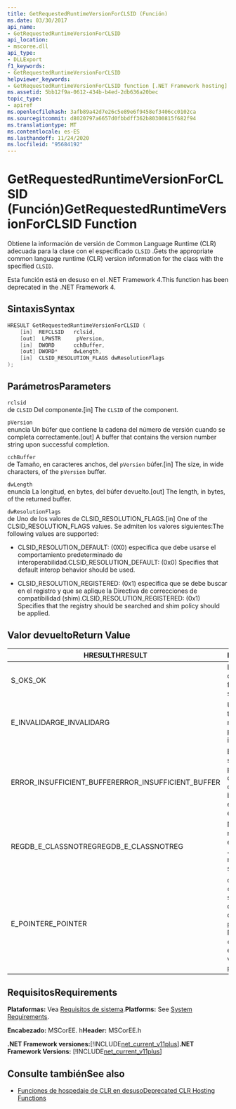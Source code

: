 ```yaml
---
title: GetRequestedRuntimeVersionForCLSID (Función)
ms.date: 03/30/2017
api_name:
- GetRequestedRuntimeVersionForCLSID
api_location:
- mscoree.dll
api_type:
- DLLExport
f1_keywords:
- GetRequestedRuntimeVersionForCLSID
helpviewer_keywords:
- GetRequestedRuntimeVersionForCLSID function [.NET Framework hosting]
ms.assetid: 5bb12f9a-0612-434b-b4ed-2db636a20bec
topic_type:
- apiref
ms.openlocfilehash: 3afb89a42d7e26c5e89e6f9458ef3406cc0102ca
ms.sourcegitcommit: d8020797a6657d0fbbdff362b80300815f682f94
ms.translationtype: MT
ms.contentlocale: es-ES
ms.lasthandoff: 11/24/2020
ms.locfileid: "95684192"
---
```

# <a name="getrequestedruntimeversionforclsid-function"></a><span data-ttu-id="9219c-102">GetRequestedRuntimeVersionForCLSID (Función)</span><span class="sxs-lookup"><span data-stu-id="9219c-102">GetRequestedRuntimeVersionForCLSID Function</span></span>

<span data-ttu-id="9219c-103">Obtiene la información de versión de Common Language Runtime (CLR) adecuada para la clase con el especificado `CLSID` .</span><span class="sxs-lookup"><span data-stu-id="9219c-103">Gets the appropriate common language runtime (CLR) version information for the class with the specified `CLSID`.</span></span>  
  
 <span data-ttu-id="9219c-104">Esta función está en desuso en el .NET Framework 4.</span><span class="sxs-lookup"><span data-stu-id="9219c-104">This function has been deprecated in the .NET Framework 4.</span></span>  
  
## <a name="syntax"></a><span data-ttu-id="9219c-105">Sintaxis</span><span class="sxs-lookup"><span data-stu-id="9219c-105">Syntax</span></span>  
  
```cpp  
HRESULT GetRequestedRuntimeVersionForCLSID (  
    [in]  REFCLSID   rclsid,
    [out]  LPWSTR     pVersion,
    [in]  DWORD      cchBuffer,
    [out] DWORD*     dwLength,
    [in]  CLSID_RESOLUTION_FLAGS dwResolutionFlags  
);  
```  
  
## <a name="parameters"></a><span data-ttu-id="9219c-106">Parámetros</span><span class="sxs-lookup"><span data-stu-id="9219c-106">Parameters</span></span>  

 `rclsid`  
 <span data-ttu-id="9219c-107">de  `CLSID` Del componente.</span><span class="sxs-lookup"><span data-stu-id="9219c-107">[in]  The `CLSID` of the component.</span></span>  
  
 `pVersion`  
 <span data-ttu-id="9219c-108">enuncia  Un búfer que contiene la cadena del número de versión cuando se completa correctamente.</span><span class="sxs-lookup"><span data-stu-id="9219c-108">[out]  A buffer that contains the version number string upon successful completion.</span></span>  
  
 `cchBuffer`  
 <span data-ttu-id="9219c-109">de  Tamaño, en caracteres anchos, del `pVersion` búfer.</span><span class="sxs-lookup"><span data-stu-id="9219c-109">[in]  The size, in wide characters, of the `pVersion` buffer.</span></span>  
  
 `dwLength`  
 <span data-ttu-id="9219c-110">enuncia La longitud, en bytes, del búfer devuelto.</span><span class="sxs-lookup"><span data-stu-id="9219c-110">[out] The length, in bytes, of the returned buffer.</span></span>  
  
 `dwResolutionFlags`  
 <span data-ttu-id="9219c-111">de  Uno de los valores de CLSID_RESOLUTION_FLAGS.</span><span class="sxs-lookup"><span data-stu-id="9219c-111">[in]  One of the CLSID_RESOLUTION_FLAGS values.</span></span> <span data-ttu-id="9219c-112">Se admiten los valores siguientes:</span><span class="sxs-lookup"><span data-stu-id="9219c-112">The following values are supported:</span></span>  
  
- <span data-ttu-id="9219c-113">CLSID_RESOLUTION_DEFAULT: (0X0) especifica que debe usarse el comportamiento predeterminado de interoperabilidad.</span><span class="sxs-lookup"><span data-stu-id="9219c-113">CLSID_RESOLUTION_DEFAULT: (0x0) Specifies that default interop behavior should be used.</span></span>  
  
- <span data-ttu-id="9219c-114">CLSID_RESOLUTION_REGISTERED: (0x1) especifica que se debe buscar en el registro y que se aplique la Directiva de correcciones de compatibilidad (shim).</span><span class="sxs-lookup"><span data-stu-id="9219c-114">CLSID_RESOLUTION_REGISTERED: (0x1) Specifies that the registry should be searched and shim policy should be applied.</span></span>  
  
## <a name="return-value"></a><span data-ttu-id="9219c-115">Valor devuelto</span><span class="sxs-lookup"><span data-stu-id="9219c-115">Return Value</span></span>  
  
|<span data-ttu-id="9219c-116">HRESULT</span><span class="sxs-lookup"><span data-stu-id="9219c-116">HRESULT</span></span>|<span data-ttu-id="9219c-117">Descripción</span><span class="sxs-lookup"><span data-stu-id="9219c-117">Description</span></span>|  
|-------------|-----------------|  
|<span data-ttu-id="9219c-118">S_OK</span><span class="sxs-lookup"><span data-stu-id="9219c-118">S_OK</span></span>|<span data-ttu-id="9219c-119">La función se devolvió correctamente.</span><span class="sxs-lookup"><span data-stu-id="9219c-119">The function returned successfully.</span></span>|  
|<span data-ttu-id="9219c-120">E_INVALIDARG</span><span class="sxs-lookup"><span data-stu-id="9219c-120">E_INVALIDARG</span></span>|<span data-ttu-id="9219c-121">Uno de los parámetros tiene un tipo o formato no válido.</span><span class="sxs-lookup"><span data-stu-id="9219c-121">One of the parameters has an invalid type or format.</span></span>|  
|<span data-ttu-id="9219c-122">ERROR_INSUFFICIENT_BUFFER</span><span class="sxs-lookup"><span data-stu-id="9219c-122">ERROR_INSUFFICIENT_BUFFER</span></span>|<span data-ttu-id="9219c-123">El `pVersion` búfer no es suficientemente grande para contener la cadena de versión completa.</span><span class="sxs-lookup"><span data-stu-id="9219c-123">The `pVersion` buffer is not large enough to hold the entire version string.</span></span>|  
|<span data-ttu-id="9219c-124">REGDB_E_CLASSNOTREG</span><span class="sxs-lookup"><span data-stu-id="9219c-124">REGDB_E_CLASSNOTREG</span></span>|<span data-ttu-id="9219c-125">No hay ninguna clase registrada con el especificado `CLSID` .</span><span class="sxs-lookup"><span data-stu-id="9219c-125">There is no class registered with the specified `CLSID`.</span></span>|  
|<span data-ttu-id="9219c-126">E_POINTER</span><span class="sxs-lookup"><span data-stu-id="9219c-126">E_POINTER</span></span>|<span data-ttu-id="9219c-127">`dwLength` es null, o `cchBuffer` es lo suficientemente grande como para contener la cadena de versión, pero `pVersion` es NULL.</span><span class="sxs-lookup"><span data-stu-id="9219c-127">`dwLength` is null, or `cchBuffer` is large enough to hold the version string, but `pVersion` is null.</span></span>|  
  
## <a name="requirements"></a><span data-ttu-id="9219c-128">Requisitos</span><span class="sxs-lookup"><span data-stu-id="9219c-128">Requirements</span></span>  

 <span data-ttu-id="9219c-129">**Plataformas:** Vea [Requisitos de sistema](../../get-started/system-requirements.md).</span><span class="sxs-lookup"><span data-stu-id="9219c-129">**Platforms:** See [System Requirements](../../get-started/system-requirements.md).</span></span>  
  
 <span data-ttu-id="9219c-130">**Encabezado:** MSCorEE. h</span><span class="sxs-lookup"><span data-stu-id="9219c-130">**Header:** MSCorEE.h</span></span>  
  
 <span data-ttu-id="9219c-131">**.NET Framework versiones:**[!INCLUDE[net_current_v11plus](../../../../includes/net-current-v11plus-md.md)]</span><span class="sxs-lookup"><span data-stu-id="9219c-131">**.NET Framework Versions:** [!INCLUDE[net_current_v11plus](../../../../includes/net-current-v11plus-md.md)]</span></span>  
  
## <a name="see-also"></a><span data-ttu-id="9219c-132">Consulte también</span><span class="sxs-lookup"><span data-stu-id="9219c-132">See also</span></span>

- [<span data-ttu-id="9219c-133">Funciones de hospedaje de CLR en desuso</span><span class="sxs-lookup"><span data-stu-id="9219c-133">Deprecated CLR Hosting Functions</span></span>](deprecated-clr-hosting-functions.md)
